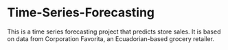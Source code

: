 # Time-Series-Forecasting
 This is a time series forecasting project that predicts store sales. It is based on data from Corporation Favorita, an Ecuadorian-based grocery retailer.
